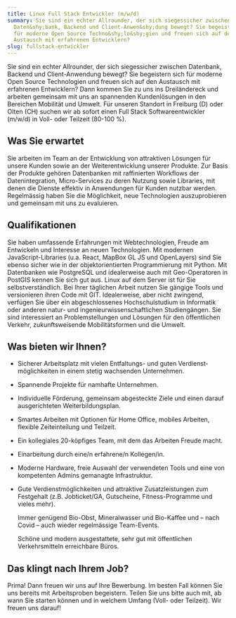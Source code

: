 ```yaml
---
title: Linux Full Stack Entwickler (m/w/d)
summary: Sie sind ein echter Allrounder, der sich siegessicher zwischen
  Daten&shy;bank, Backend und Client-Anwen&shy;dung bewegt? Sie begeistern sich
  für moderne Open Source Techno&shy;lo&shy;gien und freuen sich auf den
  Austausch mit erfahrenen Entwicklern?
slug: fullstack-entwickler
---
```

Sie sind ein echter Allrounder, der sich siegessicher zwischen Datenbank, Backend und Client-Anwendung bewegt? Sie begeistern sich für moderne Open Source Technologien und freuen sich auf den Austausch mit erfahrenen Entwicklern? Dann kommen Sie zu uns ins Dreiländereck und arbeiten gemeinsam mit uns an spannenden Kundenlösungen in den Bereichen Mobilität und Umwelt. Für unseren Standort in Freiburg (D) oder Olten (CH)  suchen wir ab sofort einen Full Stack Softwareentwickler (m/w/d) in Voll- oder Teilzeit (80-100 %).

## Was Sie erwartet

Sie arbeiten im Team an der Entwicklung von attraktiven Lösungen für unsere Kunden sowie an der Weiterentwicklung unserer Produkte. Zur Basis der Produkte gehören Datenbanken mit raffinierten Workflows der Datenintegration, Micro-Services zu deren Nutzung sowie Libraries, mit denen die Dienste effektiv in Anwendungen für Kunden nutzbar werden. Regelmässig haben Sie die Möglichkeit, neue Technologien auszuprobieren und gemeinsam mit uns zu evaluieren. 

## Qualifikationen

Sie haben umfassende Erfahrungen mit Webtechnologien, Freude am Entwickeln und Interesse an neuen Technologien. Mit modernen JavaScript-Libraries (u.a. React, MapBox GL JS und OpenLayers) sind Sie ebenso sicher wie in der objekt­orientierten Programmierung mit Python. Mit Datenbanken wie Postgre­SQL und idealerweise auch mit Geo-Operatoren in PostGIS kennen Sie sich gut aus. Linux auf dem Server ist für Sie selbstverständlich. Bei Ihrer täglichen Arbeit nutzen Sie gängige Tools und versionieren ihren Code mit GIT. Idealerweise, aber nicht zwingend, verfügen Sie über ein abgeschlossenes Hochschulstudium in Informatik oder anderen natur- und ingenieur&shy;wissen&shy;schaft&shy;lichen Studien­gängen. Sie sind interessiert an Problemstellungen und Lösungen für den öffentlichen Verkehr, zukunftsweisende Mobilitätsformen und die Umwelt.

## Was bieten wir Ihnen?

* Sicherer Arbeitsplatz mit vielen Entfaltungs- und guten Verdienst­möglichkeiten in einem stetig wachsenden Unternehmen. 

* Spannende Projekte für namhafte Unternehmen. 

* Individuelle Förderung, gemeinsam abgesteckte Ziele und einen darauf ausgerichteten Weiterbildungsplan. 

* Smartes Arbeiten mit Optionen für Home Office, mobiles Arbeiten, flexible Zeiteinteilung und Teilzeit.

* Ein kollegiales 20-köpfiges Team, mit dem das Arbeiten Freude macht.

* Einarbeitung durch eine/n erfahrene/n Kollegen/in. 

* Moderne Hardware, freie Auswahl der verwendeten Tools und eine von kompetenten Admins gemanagte Infrastruktur.

* Gute Verdienstmöglichkeiten und attraktive Zusatz­leistungen zum Festgehalt (z.B. Job­ticket/GA, Gutscheine, Fitness-Programme und vieles mehr). 

  Immer genügend Bio-Obst, Mineralwasser und Bio-Kaffee und – nach Covid – auch wieder regelmässige Team-Events. 

  Schöne und modern ausgestattete, sehr gut mit öffentlichen Verkehrsmitteln erreichbare Büros.

## Das klingt nach Ihrem Job?

Prima! Dann freuen wir uns auf Ihre Bewerbung. Im besten Fall können Sie uns bereits mit Arbeitsproben begeistern. Teilen Sie uns bitte auch mit, ab wann Sie starten können und in welchem Umfang (Voll- oder Teilzeit). Wir freuen uns darauf!